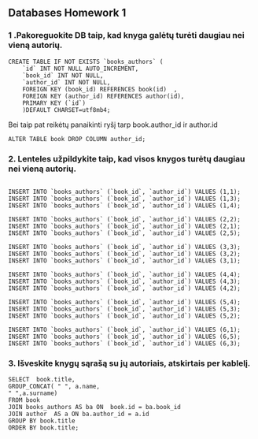 
## Databases Homework 1

### 1 .Pakoreguokite DB taip, kad knyga galėtų turėti daugiau nei vieną autorių.

```
CREATE TABLE IF NOT EXISTS `books_authors` ( 
	`id` INT NOT NULL AUTO_INCREMENT, 
	`book_id` INT NOT NULL, 
	`author_id` INT NOT NULL, 
	FOREIGN KEY (book_id) REFERENCES book(id)  , 
	FOREIGN KEY (author_id) REFERENCES author(id),
	PRIMARY KEY (`id`)
	)DEFAULT CHARSET=utf8mb4;

```
Bei taip pat reikėtų panaikinti ryšį tarp book.author_id ir author.id 
```
ALTER TABLE book DROP COLUMN author_id;
```

### 2. Lenteles užpildykite taip, kad visos knygos turėtų daugiau nei vieną autorių.

```

INSERT INTO `books_authors` (`book_id`, `author_id`) VALUES (1,1); 
INSERT INTO `books_authors` (`book_id`, `author_id`) VALUES (1,3); 
INSERT INTO `books_authors` (`book_id`, `author_id`) VALUES (1,4); 

INSERT INTO `books_authors` (`book_id`, `author_id`) VALUES (2,2); 
INSERT INTO `books_authors` (`book_id`, `author_id`) VALUES (2,1); 
INSERT INTO `books_authors` (`book_id`, `author_id`) VALUES (2,5); 

INSERT INTO `books_authors` (`book_id`, `author_id`) VALUES (3,3); 
INSERT INTO `books_authors` (`book_id`, `author_id`) VALUES (3,2); 
INSERT INTO `books_authors` (`book_id`, `author_id`) VALUES (3,1); 

INSERT INTO `books_authors` (`book_id`, `author_id`) VALUES (4,4); 
INSERT INTO `books_authors` (`book_id`, `author_id`) VALUES (4,3); 
INSERT INTO `books_authors` (`book_id`, `author_id`) VALUES (4,2); 

INSERT INTO `books_authors` (`book_id`, `author_id`) VALUES (5,4); 
INSERT INTO `books_authors` (`book_id`, `author_id`) VALUES (5,3); 
INSERT INTO `books_authors` (`book_id`, `author_id`) VALUES (5,2); 

INSERT INTO `books_authors` (`book_id`, `author_id`) VALUES (6,1); 
INSERT INTO `books_authors` (`book_id`, `author_id`) VALUES (6,5); 
INSERT INTO `books_authors` (`book_id`, `author_id`) VALUES (6,3);
```

### 3. Išveskite knygų sąrašą su jų autoriais, atskirtais per kablelį.

```
SELECT  book.title,
GROUP_CONCAT( " ", a.name,
" ",a.surname)
FROM book 
JOIN books_authors AS ba ON  book.id = ba.book_id
JOIN author  AS a ON ba.author_id = a.id
GROUP BY book.title
ORDER BY book.title;
```
